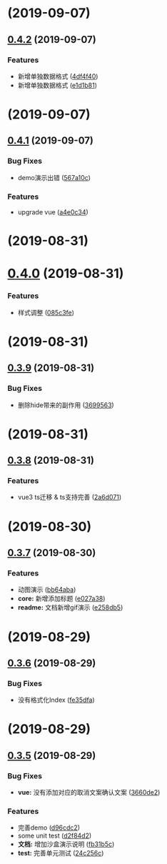# [](https://github.com/Qymh/q-select/compare/v0.4.2...v) (2019-09-07)



## [0.4.2](https://github.com/Qymh/q-select/compare/v0.4.1...v0.4.2) (2019-09-07)


### Features

* 新增单独数据格式 ([4df4f40](https://github.com/Qymh/q-select/commit/4df4f40))
* 新增单独数据格式 ([e1d1b81](https://github.com/Qymh/q-select/commit/e1d1b81))



# [](https://github.com/Qymh/q-select/compare/v0.4.1...v) (2019-09-07)



## [0.4.1](https://github.com/Qymh/q-select/compare/v0.4.0...v0.4.1) (2019-09-07)


### Bug Fixes

* demo演示出错 ([567a10c](https://github.com/Qymh/q-select/commit/567a10c))


### Features

* upgrade vue ([a4e0c34](https://github.com/Qymh/q-select/commit/a4e0c34))



# [](https://github.com/Qymh/q-select/compare/v0.4.0...v) (2019-08-31)



# [0.4.0](https://github.com/Qymh/q-select/compare/v0.3.9...v0.4.0) (2019-08-31)


### Features

* 样式调整 ([085c3fe](https://github.com/Qymh/q-select/commit/085c3fe))



# [](https://github.com/Qymh/q-select/compare/v0.3.9...v) (2019-08-31)



## [0.3.9](https://github.com/Qymh/q-select/compare/v0.3.8...v0.3.9) (2019-08-31)


### Bug Fixes

* 删除hide带来的副作用 ([3699563](https://github.com/Qymh/q-select/commit/3699563))



# [](https://github.com/Qymh/q-select/compare/v0.3.8...v) (2019-08-31)



## [0.3.8](https://github.com/Qymh/q-select/compare/v0.3.7...v0.3.8) (2019-08-31)


### Features

* vue3 ts迁移 & ts支持完善 ([2a6d071](https://github.com/Qymh/q-select/commit/2a6d071))



# [](https://github.com/Qymh/q-select/compare/v0.3.7...v) (2019-08-30)



## [0.3.7](https://github.com/Qymh/q-select/compare/v0.3.6...v0.3.7) (2019-08-30)


### Features

* 动图演示 ([bb64aba](https://github.com/Qymh/q-select/commit/bb64aba))
* **core:** 新增添加标题 ([e027a38](https://github.com/Qymh/q-select/commit/e027a38))
* **readme:** 文档新增gif演示 ([e258db5](https://github.com/Qymh/q-select/commit/e258db5))



# [](https://github.com/Qymh/q-select/compare/v0.3.6...v) (2019-08-29)



## [0.3.6](https://github.com/Qymh/q-select/compare/v0.3.5...v0.3.6) (2019-08-29)


### Bug Fixes

* 没有格式化Index ([fe35dfa](https://github.com/Qymh/q-select/commit/fe35dfa))



# [](https://github.com/Qymh/q-select/compare/v0.3.5...v) (2019-08-29)



## [0.3.5](https://github.com/Qymh/q-select/compare/v0.3.4...v0.3.5) (2019-08-29)


### Bug Fixes

* **vue:** 没有添加对应的取消文案确认文案 ([3660de2](https://github.com/Qymh/q-select/commit/3660de2))


### Features

* 完善demo ([d96cdc2](https://github.com/Qymh/q-select/commit/d96cdc2))
* some unit test ([d2f84d2](https://github.com/Qymh/q-select/commit/d2f84d2))
* **文档:** 增加沙盒演示说明 ([fb31b5c](https://github.com/Qymh/q-select/commit/fb31b5c))
* **test:** 完善单元测试 ([24c256c](https://github.com/Qymh/q-select/commit/24c256c))



